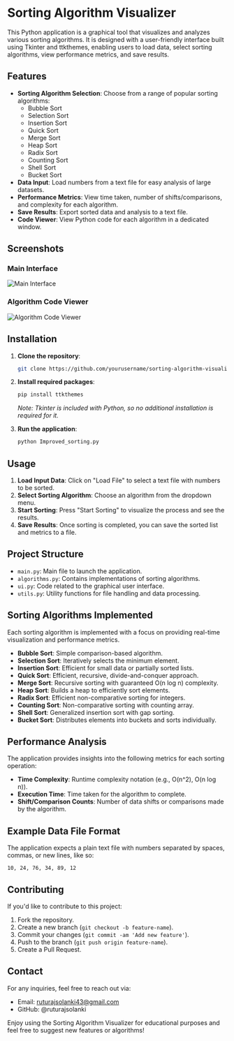 # Sorting Algorithm Visualizer

This Python application is a graphical tool that visualizes and analyzes various sorting algorithms. It is designed with a user-friendly interface built using Tkinter and ttkthemes, enabling users to load data, select sorting algorithms, view performance metrics, and save results.

## Features

- **Sorting Algorithm Selection**: Choose from a range of popular sorting algorithms:
  - Bubble Sort
  - Selection Sort
  - Insertion Sort
  - Quick Sort
  - Merge Sort
  - Heap Sort
  - Radix Sort
  - Counting Sort
  - Shell Sort
  - Bucket Sort
- **Data Input**: Load numbers from a text file for easy analysis of large datasets.
- **Performance Metrics**: View time taken, number of shifts/comparisons, and complexity for each algorithm.
- **Save Results**: Export sorted data and analysis to a text file.
- **Code Viewer**: View Python code for each algorithm in a dedicated window.

## Screenshots

### Main Interface
![Main Interface](path/to/main_interface_screenshot.png)

### Algorithm Code Viewer
![Algorithm Code Viewer](path/to/code_viewer_screenshot.png)

## Installation

1. **Clone the repository**:
   ```bash
   git clone https://github.com/yourusername/sorting-algorithm-visualizer.git
   ```

2. **Install required packages**:
   ```bash
   pip install ttkthemes
   ```
   *Note: Tkinter is included with Python, so no additional installation is required for it.*

3. **Run the application**:
   ```bash
   python Improved_sorting.py
   ```

## Usage

1. **Load Input Data**: Click on "Load File" to select a text file with numbers to be sorted.
2. **Select Sorting Algorithm**: Choose an algorithm from the dropdown menu.
3. **Start Sorting**: Press "Start Sorting" to visualize the process and see the results.
4. **Save Results**: Once sorting is completed, you can save the sorted list and metrics to a file.

## Project Structure

- `main.py`: Main file to launch the application.
- `algorithms.py`: Contains implementations of sorting algorithms.
- `ui.py`: Code related to the graphical user interface.
- `utils.py`: Utility functions for file handling and data processing.

## Sorting Algorithms Implemented

Each sorting algorithm is implemented with a focus on providing real-time visualization and performance metrics.

- **Bubble Sort**: Simple comparison-based algorithm.
- **Selection Sort**: Iteratively selects the minimum element.
- **Insertion Sort**: Efficient for small data or partially sorted lists.
- **Quick Sort**: Efficient, recursive, divide-and-conquer approach.
- **Merge Sort**: Recursive sorting with guaranteed O(n log n) complexity.
- **Heap Sort**: Builds a heap to efficiently sort elements.
- **Radix Sort**: Efficient non-comparative sorting for integers.
- **Counting Sort**: Non-comparative sorting with counting array.
- **Shell Sort**: Generalized insertion sort with gap sorting.
- **Bucket Sort**: Distributes elements into buckets and sorts individually.

## Performance Analysis

The application provides insights into the following metrics for each sorting operation:

- **Time Complexity**: Runtime complexity notation (e.g., O(n^2), O(n log n)).
- **Execution Time**: Time taken for the algorithm to complete.
- **Shift/Comparison Counts**: Number of data shifts or comparisons made by the algorithm.

## Example Data File Format

The application expects a plain text file with numbers separated by spaces, commas, or new lines, like so:

```
10, 24, 76, 34, 89, 12
```

## Contributing

If you'd like to contribute to this project:

1. Fork the repository.
2. Create a new branch (`git checkout -b feature-name`).
3. Commit your changes (`git commit -am 'Add new feature'`).
4. Push to the branch (`git push origin feature-name`).
5. Create a Pull Request.


## Contact

For any inquiries, feel free to reach out via:

- Email: ruturajsolanki43@gmail.com
- GitHub: @ruturajsolanki

Enjoy using the Sorting Algorithm Visualizer for educational purposes and feel free to suggest new features or algorithms!
